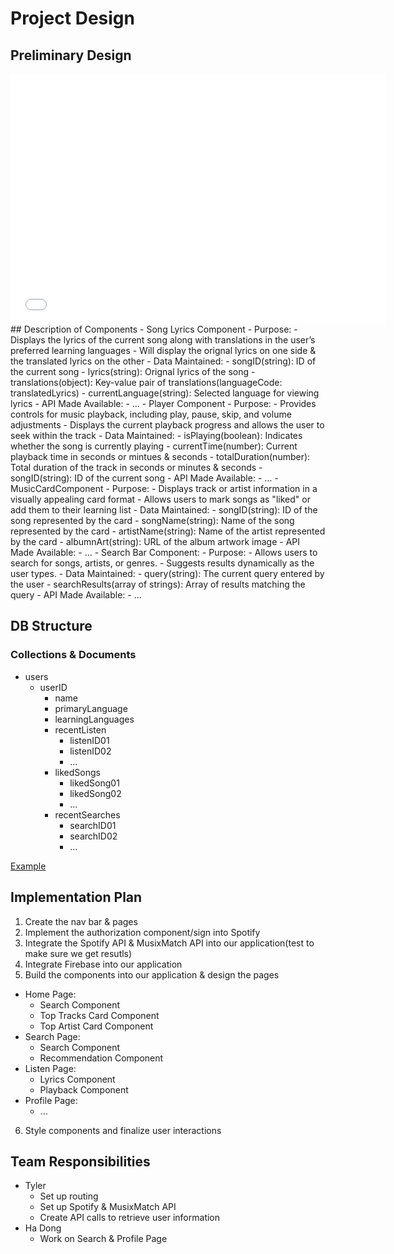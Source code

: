 # Project Design
## Preliminary Design
<embed src="./Docs/PreliminaryDesign.pdf" width="600" height="400" type="application/pdf">
## Description of Components
- Song Lyrics Component
  - Purpose:
    - Displays the lyrics of the current song along with translations in the user’s preferred learning languages
    - Will display the orignal lyrics on one side & the translated lyrics on the other
  - Data Maintained:
    - songID(string): ID of the current song
    - lyrics(string): Orignal lyrics of the song
    - translations(object): Key-value pair of translations(languageCode: translatedLyrics)
    - currentLanguage(string): Selected language for viewing lyrics
  - API Made Available:
    - ...
- Player Component
  - Purpose:
    - Provides controls for music playback, including play, pause, skip, and volume adjustments
    - Displays the current playback progress and allows the user to seek within the track
  - Data Maintained:
    - isPlaying(boolean): Indicates whether the song is currently playing
    - currentTime(number): Current playback time in seconds or mintues & seconds
    - totalDuration(number): Total duration of the track in seconds or minutes & seconds
    - songID(string): ID of the current song
  - API Made Available:
    - ...
- MusicCardComponent
  - Purpose:
    - Displays track or artist information in a visually appealing card format
    - Allows users to mark songs as "liked" or add them to their learning list
  - Data Maintained:
    - songID(string): ID of the song represented by the card
    - songName(string): Name of the song represented by the card
    - artistName(string): Name of the artist represented by the card
    - albumnArt(string): URL of the album artwork image
  - API Made Available:
     - ...
- Search Bar Component:
  - Purpose:
    - Allows users to search for songs, artists, or genres.
    - Suggests results dynamically as the user types.
  - Data Maintained:
    - query(string): The current query entered by the user
    - searchResults(array of strings): Array of results matching the query
  - API Made Available:
     - ...

## DB Structure
### Collections & Documents
- users
   - userID
      - name
      - primaryLanguage
      - learningLanguages
      - recentListen
         - listenID01
         - listenID02
         - ...
      - likedSongs
         - likedSong01
         - likedSong02
         - ...
      - recentSearches
         - searchID01
         - searchID02
         - ...

[Example](https://github.com/CS336-Final-Project/musicTranslator-project/blob/main/Docs/DBstructure.png)

## Implementation Plan
1. Create the nav bar & pages
2. Implement the authorization component/sign into Spotify
3. Integrate the Spotify API & MusixMatch API into our application(test to make sure we get resutls)
4. Integrate Firebase into our application
5. Build the components into our application & design the pages
  - Home Page:
    - Search Component
    - Top Tracks Card Component 
    - Top Artist Card Component
  - Search Page:
    - Search Component
    - Recommendation Component
  - Listen Page:
    - Lyrics Component
    - Playback Component
  - Profile Page:
    - ...
6. Style components and finalize user interactions

## Team Responsibilities
- Tyler
  - Set up routing
  - Set up Spotify & MusixMatch API
  - Create API calls to retrieve user information
- Ha Dong
  - Work on Search & Profile Page
